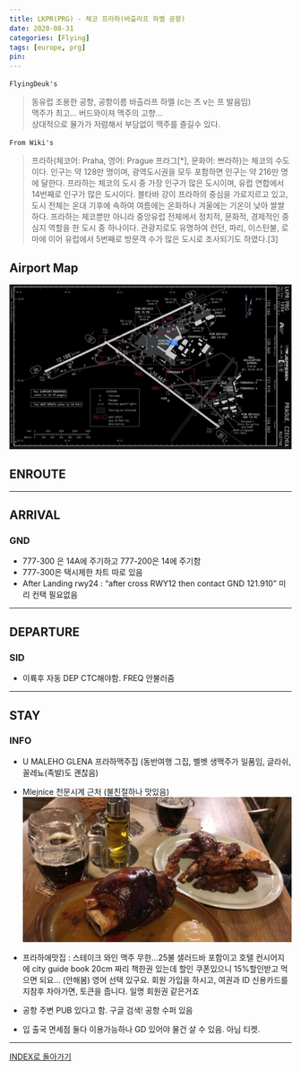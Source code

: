 ```yaml
---
title: LKPR(PRG) - 체코 프라하(바츨라프 하벨 공항)
date: 2020-08-31
categories: [Flying]
tags: [europe, prg]
pin:
---
```


`FlyingDeuk's`
>동유럽 조용한 공항, 공항이름 바츨라프 하멜 (c는 츠 v는 프 발음임)<br>
맥주가 최고... 버드와이져 맥주의 고향... <br>
상대적으로 물가가 저렴해서 부담없이 맥주를 즐길수 있다.

`From Wiki's`
>프라하(체코어: Praha, 영어: Prague 프라그[*], 문화어: 쁘라하)는 체코의 수도이다. 인구는 약 128만 명이며, 광역도시권을 모두 포함하면 인구는 약 216만 명에 달한다. 프라하는 체코의 도시 중 가장 인구가 많은 도시이며, 유럽 연합에서 14번째로 인구가 많은 도시이다. 블타바 강이 프라하의 중심을 가로지르고 있고, 도시 전체는 온대 기후에 속하여 여름에는 온화하나 겨울에는 기온이 낮아 쌀쌀하다.
프라하는 체코뿐만 아니라 중앙유럽 전체에서 정치적, 문화적, 경제적인 중심지 역할을 한 도시 중 하나이다. 관광지로도 유명하여 런던, 파리, 이스탄불, 로마에 이어 유럽에서 5번째로 방문객 수가 많은 도시로 조사되기도 하였다.[3]

## Airport Map
![prg](/img/flying/airport/prg_ap.jpg)

## ENROUTE

--------

## ARRIVAL
### GND
- 777-300 은 14A에 주기하고 777-200은 14에 주기함
- 777-300은 택시제한 차트 따로 있음
- After Landing rwy24 : “after cross RWY12 then contact GND 121.910” 미리 컨택 필요없음

---------

## DEPARTURE
### SID
- 이륙후 자동 DEP CTC해야함.  FREQ 안불러줌

----------

## STAY
### INFO
- U MALEHO GLENA 프라하맥주집 (동반여행 그집, 벨벳 생맥주가 일품임, 글라쉬, 꼴레뇨(족발)도 괜찮음)

- Mlejnice 천문시계 근처 (불친절하나 맛있음)
  ![prg](/img/flying/airport/prg_info.jpg)

- 프라하에맛집 : 스테이크 와인 맥주 무한...25불 샐러드바 포함이고 호텔 컨시어지에 city guide book 20cm 짜리 책한권 있는데 할인 쿠폰있으니 15%할인받고 먹으면 되요... (안해봄) 영어 선택 있구요. 회원 가입을 하시고, 여권과 ID 신용카드를 지참후 차아가면, 토큰을 줍니다. 일명 회원권 같은거죠

- 공항 주변 PUB 있다고 함. 구글 검색! 공항 수퍼 있음

- 입 출국 면세점 둘다 이용가능하나 GD 있어야 물건 살 수 있음. 아님 티켓.

----

[INDEX로 돌아가기](/posts/EuropeRusia/)
